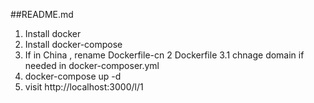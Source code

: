 ##README.md

1. Install docker 
2. Install docker-compose
3. If in China , rename Dockerfile-cn 2 Dockerfile
3.1 chnage domain if needed in docker-composer.yml
4. docker-compose up -d
5. visit http://localhost:3000/l/1